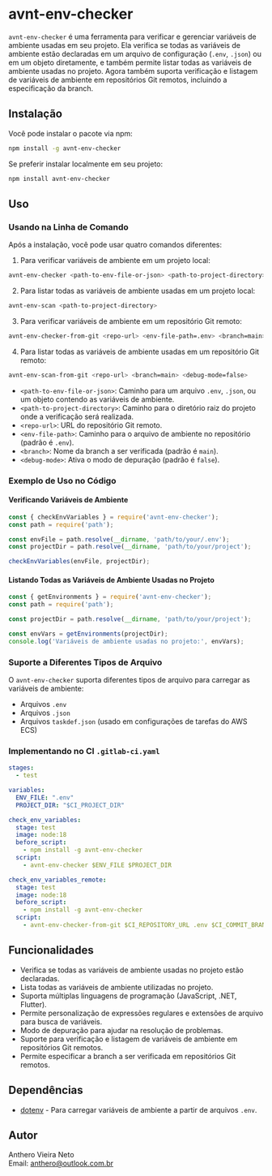 # avnt-env-checker

`avnt-env-checker` é uma ferramenta para verificar e gerenciar variáveis de ambiente usadas em seu projeto. Ela verifica se todas as variáveis de ambiente estão declaradas em um arquivo de configuração (`.env`, `.json`) ou em um objeto diretamente, e também permite listar todas as variáveis de ambiente usadas no projeto. Agora também suporta verificação e listagem de variáveis de ambiente em repositórios Git remotos, incluindo a especificação da branch.

## Instalação

Você pode instalar o pacote via npm:

```bash
npm install -g avnt-env-checker
```

Se preferir instalar localmente em seu projeto:

```bash
npm install avnt-env-checker
```

## Uso

### Usando na Linha de Comando

Após a instalação, você pode usar quatro comandos diferentes:

1. Para verificar variáveis de ambiente em um projeto local:
```bash
avnt-env-checker <path-to-env-file-or-json> <path-to-project-directory>
```

2. Para listar todas as variáveis de ambiente usadas em um projeto local:
```bash
avnt-env-scan <path-to-project-directory>
```

3. Para verificar variáveis de ambiente em um repositório Git remoto:
```bash
avnt-env-checker-from-git <repo-url> <env-file-path=.env> <branch=main> <debug-mode=false>
```

4. Para listar todas as variáveis de ambiente usadas em um repositório Git remoto:
```bash
avnt-env-scan-from-git <repo-url> <branch=main> <debug-mode=false>
```

- `<path-to-env-file-or-json>`: Caminho para um arquivo `.env`, `.json`, ou um objeto contendo as variáveis de ambiente.
- `<path-to-project-directory>`: Caminho para o diretório raiz do projeto onde a verificação será realizada.
- `<repo-url>`: URL do repositório Git remoto.
- `<env-file-path>`: Caminho para o arquivo de ambiente no repositório (padrão é `.env`).
- `<branch>`: Nome da branch a ser verificada (padrão é `main`).
- `<debug-mode>`: Ativa o modo de depuração (padrão é `false`).

### Exemplo de Uso no Código

#### Verificando Variáveis de Ambiente

```javascript
const { checkEnvVariables } = require('avnt-env-checker');
const path = require('path');

const envFile = path.resolve(__dirname, 'path/to/your/.env');
const projectDir = path.resolve(__dirname, 'path/to/your/project');

checkEnvVariables(envFile, projectDir);
```

#### Listando Todas as Variáveis de Ambiente Usadas no Projeto

```javascript
const { getEnvironments } = require('avnt-env-checker');
const path = require('path');

const projectDir = path.resolve(__dirname, 'path/to/your/project');

const envVars = getEnvironments(projectDir);
console.log('Variáveis de ambiente usadas no projeto:', envVars);
```

### Suporte a Diferentes Tipos de Arquivo

O `avnt-env-checker` suporta diferentes tipos de arquivo para carregar as variáveis de ambiente:

- Arquivos `.env`
- Arquivos `.json`
- Arquivos `taskdef.json` (usado em configurações de tarefas do AWS ECS)

### Implementando no CI `.gitlab-ci.yaml`

```yaml
stages:
  - test

variables:
  ENV_FILE: ".env"
  PROJECT_DIR: "$CI_PROJECT_DIR"

check_env_variables:
  stage: test
  image: node:18
  before_script:
    - npm install -g avnt-env-checker
  script:
    - avnt-env-checker $ENV_FILE $PROJECT_DIR

check_env_variables_remote:
  stage: test
  image: node:18
  before_script:
    - npm install -g avnt-env-checker
  script:
    - avnt-env-checker-from-git $CI_REPOSITORY_URL .env $CI_COMMIT_BRANCH false
```

## Funcionalidades

- Verifica se todas as variáveis de ambiente usadas no projeto estão declaradas.
- Lista todas as variáveis de ambiente utilizadas no projeto.
- Suporta múltiplas linguagens de programação (JavaScript, .NET, Flutter).
- Permite personalização de expressões regulares e extensões de arquivo para busca de variáveis.
- Modo de depuração para ajudar na resolução de problemas.
- Suporte para verificação e listagem de variáveis de ambiente em repositórios Git remotos.
- Permite especificar a branch a ser verificada em repositórios Git remotos.

## Dependências

- [dotenv](https://www.npmjs.com/package/dotenv) - Para carregar variáveis de ambiente a partir de arquivos `.env`.

## Autor

Anthero Vieira Neto  
Email: anthero@outlook.com.br